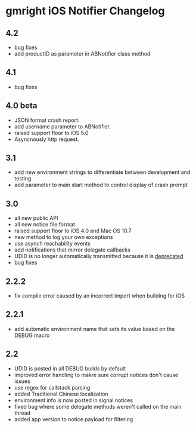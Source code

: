 # gmright iOS Notifier Changelog
## 4.2
- bug fixes
- add productID as parameter in ABNotifier class method
## 4.1
- bug fixes
## 4.0 beta
- JSON format crash report.
- add username parameter to ABNotifier. 
- raised support floor to iOS 5.0
- Asyncnously http request. 
## 3.1

- add new environment strings to differentiate between development and testing
- add parameter to main start method to control display of crash prompt

## 3.0

- all new public API
- all new notice file format
- raised support floor to iOS 4.0 and Mac OS 10.7
- new method to log your own exceptions
- use asynch reachability events
- add notifications that mirror delegate callbacks
- UDID is no longer automatically transmitted because it is [deprecated](http://caleb.dvnprt.me/blog/2011-08-19-udid.html)
- bug fixes

## 2.2.2

- fix compile error caused by an incorrect import when building for iOS

## 2.2.1

- add automatic environment name that sets its value based on the DEBUG macro

## 2.2

- UDID is posted in all DEBUG builds by default
- improved error handling to makre sure corrupt notices don't cause issues
- use regex for callstack parsing
- added Traditional Chinese localization
- environment info is now posted in signal notices
- fixed bug where some delegate methods weren't called on the main thread
- added app version to notice payload for filtering
